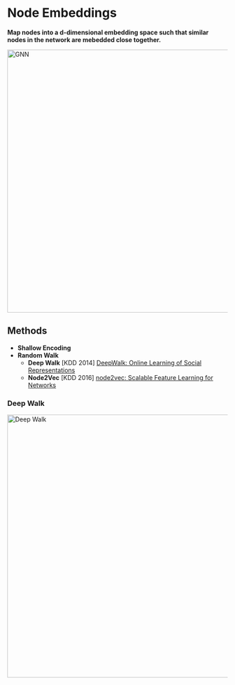 # Node Embeddings

**Map nodes into a d-dimensional embedding space such that similar nodes in the network are mebedded close together.**

<img src="https://github.com/zixi-liu/Graphical-Neural-Network/blob/main/Img/node-embeddings.png" alt="GNN" width = "600"/>

## Methods

- **Shallow Encoding**
- **Random Walk**
  - **Deep Walk** [KDD 2014] [DeepWalk: Online Learning of Social Representations](http://www.perozzi.net/publications/14_kdd_deepwalk.pdf)
  - **Node2Vec** [KDD 2016] [node2vec: Scalable Feature Learning for Networks](https://www.kdd.org/kdd2016/papers/files/rfp0218-groverA.pdf)


### Deep Walk

<img src="https://github.com/zixi-liu/Graphical-Neural-Network/blob/main/Img/deep-walk-example.PNG" alt="Deep Walk" width = "600"/>
